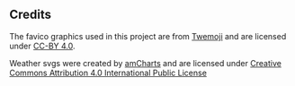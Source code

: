 ## Credits

The favico graphics used in this project are from [Twemoji](https://twemoji.twitter.com/) and are licensed under [CC-BY 4.0](https://creativecommons.org/licenses/by/4.0/).

Weather svgs  were created by [amCharts](https://www.amcharts.com/)
and are licensed under [Creative Commons Attribution 4.0 International Public License](https://creativecommons.org/licenses/by/4.0/)
